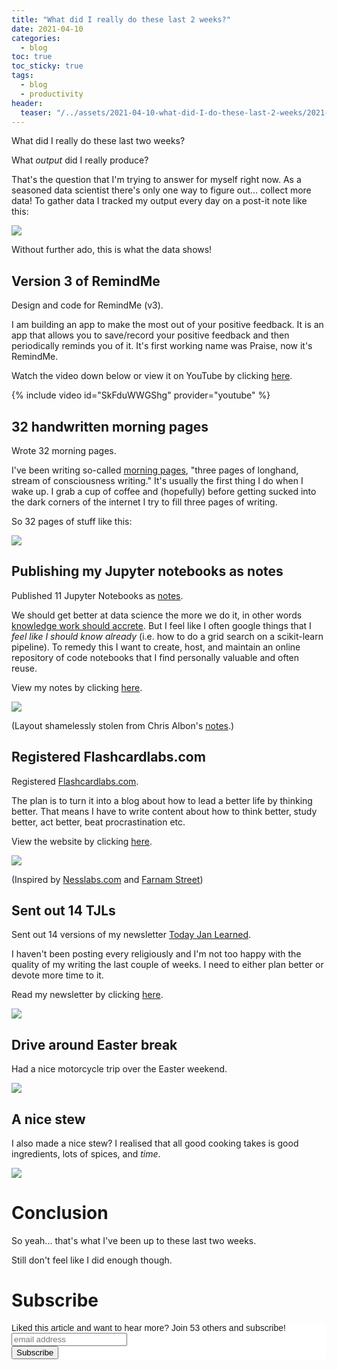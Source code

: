 ```yaml
---
title: "What did I really do these last 2 weeks?"
date: 2021-04-10
categories:
  - blog
toc: true
toc_sticky: true
tags:
  - blog
  - productivity
header:
  teaser: "/../assets/2021-04-10-what-did-I-do-these-last-2-weeks/2021-04-10-20-37-20.png"
---
```


What did I really do these last two weeks?

What *output* did I really produce? 

That's the question that I'm trying to answer for myself right now. 
As a seasoned data scientist there's only one way to figure out... collect more data!
To gather data I tracked my output every day on a post-it note like this: 

![](/../assets/2021-04-10-what-did-I-do-these-last-2-weeks/2021-04-10-20-37-20.png)

Without further ado, this is what the data shows!

## Version 3 of RemindMe

Design and code for RemindMe (v3).

I am building an app to make the most out of your positive feedback. It is an app that allows you to save/record your positive feedback and then periodically reminds you of it. It's first working name was Praise, now it's RemindMe. 

Watch the video down below or view it on YouTube by clicking [here](https://www.youtube.com/watch?v=SkFduWWGShg&ab_channel=JanMeppe).

{% include video id="SkFduWWGShg" provider="youtube" %}

## 32 handwritten morning pages

Wrote 32 morning pages. 

I've been writing so-called [morning pages](https://juliacameronlive.com/basic-tools/morning-pages/), "three pages of longhand, stream of consciousness writing." It's usually the first thing I do when I wake up. I grab a cup of coffee and (hopefully) before getting sucked into the dark corners of the internet I try to fill three pages of writing. 

So 32 pages of stuff like this:

![](/../assets/2021-04-10-what-did-I-do-these-last-2-weeks/2021-04-10-20-57-13.png)

## Publishing my Jupyter notebooks as notes

Published 11 Jupyter Notebooks as [notes](https://www.janmeppe.com/notes/).

We should get better at data science the more we do it, in other words [knowledge work should accrete](https://notes.andymatuschak.org/Knowledge_work_should_accrete). But I feel like I often google things that I *feel like I should know already* (i.e. how to do a grid search on a scikit-learn pipeline). To remedy this I want to create, host, and maintain an online repository of code notebooks that I find personally valuable and often reuse.

View my notes by clicking [here](https://www.janmeppe.com/notes/).

![](/../assets/2021-04-10-what-did-I-do-these-last-2-weeks/2021-04-10-20-40-06.png)

(Layout shamelessly stolen from Chris Albon's [notes](https://chrisalbon.com/).)

## Registered Flashcardlabs.com

Registered [Flashcardlabs.com](http://www.flashcardlabs.com/). 

The plan is to turn it into a blog about how to lead a better life by thinking better. That means I have to write content about how to think better, study better, act better, beat procrastination etc.

View the website by clicking [here](http://www.flashcardlabs.com/).

![](/../assets/2021-04-10-what-did-I-do-these-last-2-weeks/2021-04-10-20-41-49.png)

(Inspired by [Nesslabs.com](https://nesslabs.com/) and [Farnam Street](https://fs.blog))

## Sent out 14 TJLs

Sent out 14 versions of my newsletter [Today Jan Learned](https://janmeppe.substack.com/). 

I haven't been posting every religiously and I'm not too happy with the
quality of my writing the last couple of weeks. I need to either plan better
or devote more time to it.

Read my newsletter by clicking [here](https://janmeppe.substack.com/). 

![](/../assets/2021-04-10-what-did-I-do-these-last-2-weeks/2021-04-10-21-24-26.png)

## Drive around Easter break

Had a nice motorcycle trip over the Easter weekend. 

![](/../assets/2021-04-10-what-did-I-do-these-last-2-weeks/2021-04-10-21-05-07.png)

## A nice stew

I also made a nice stew? I realised that all good cooking takes is good ingredients, lots of spices, and *time*.

![](/../assets/2021-04-10-what-did-I-do-these-last-2-weeks/2021-04-10-21-07-38.png)

# Conclusion

So yeah... that's what I've been up to these last two weeks. 

Still don't feel like I did enough though.

# Subscribe 

<!-- Begin Mailchimp Signup Form -->
<link href="//cdn-images.mailchimp.com/embedcode/horizontal-slim-10_7.css" rel="stylesheet" type="text/css">
<style type="text/css">
  #mc_embed_signup{background:#fff; clear:left; font:14px Helvetica,Arial,sans-serif; width:100%;}
  /* Add your own Mailchimp form style overrides in your site stylesheet or in this style block.
     We recommend moving this block and the preceding CSS link to the HEAD of your HTML file. */
</style>
<div id="mc_embed_signup">
<form action="https://gmail.us3.list-manage.com/subscribe/post?u=92fe86c389878585bc87837e8&amp;id=50543deff9" method="post" id="mc-embedded-subscribe-form" name="mc-embedded-subscribe-form" class="validate" target="_blank" novalidate>
    <div id="mc_embed_signup_scroll">
  <label for="mce-EMAIL">Liked this article and want to hear more? Join 53 others and subscribe!</label>
  <input type="email" value="" name="EMAIL" class="email" id="mce-EMAIL" placeholder="email address" required>
    <!-- real people should not fill this in and expect good things - do not remove this or risk form bot signups-->
    <div style="position: absolute; left: -5000px;" aria-hidden="true"><input type="text" name="b_92fe86c389878585bc87837e8_50543deff9" tabindex="-1" value=""></div>
    <div class="clear"><input type="submit" value="Subscribe" name="subscribe" id="mc-embedded-subscribe" class="button"></div>
    </div>
</form>
</div>
<!--End mc_embed_signup-->
